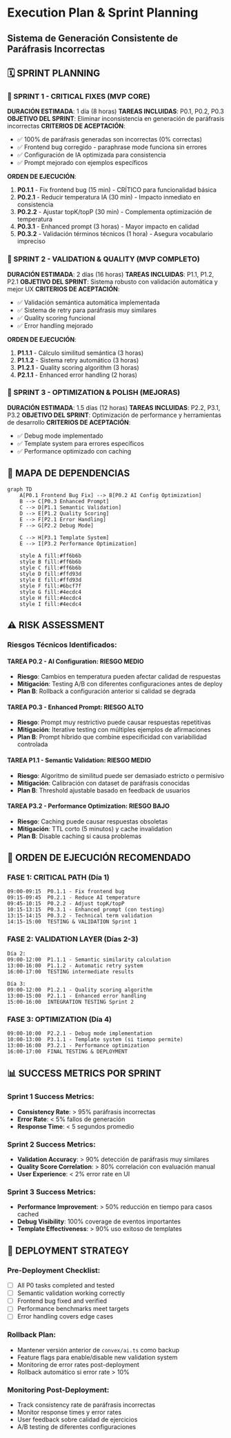 # Execution Plan & Sprint Planning
## Sistema de Generación Consistente de Paráfrasis Incorrectas

## 🗓️ SPRINT PLANNING

### 📅 SPRINT 1 - CRITICAL FIXES (MVP CORE)
**DURACIÓN ESTIMADA**: 1 día (8 horas)
**TAREAS INCLUIDAS**: P0.1, P0.2, P0.3
**OBJETIVO DEL SPRINT**: Eliminar inconsistencia en generación de paráfrasis incorrectas
**CRITERIOS DE ACEPTACIÓN**: 
- ✅ 100% de paráfrasis generadas son incorrectas (0% correctas)
- ✅ Frontend bug corregido - paraphrase mode funciona sin errores
- ✅ Configuración de IA optimizada para consistencia
- ✅ Prompt mejorado con ejemplos específicos

**ORDEN DE EJECUCIÓN**:
1. **P0.1.1** - Fix frontend bug (15 min) - CRÍTICO para funcionalidad básica
2. **P0.2.1** - Reducir temperatura IA (30 min) - Impacto inmediato en consistencia  
3. **P0.2.2** - Ajustar topK/topP (30 min) - Complementa optimización de temperatura
4. **P0.3.1** - Enhanced prompt (3 horas) - Mayor impacto en calidad
5. **P0.3.2** - Validación términos técnicos (1 hora) - Asegura vocabulario impreciso

### 📅 SPRINT 2 - VALIDATION & QUALITY (MVP COMPLETO)
**DURACIÓN ESTIMADA**: 2 días (16 horas)
**TAREAS INCLUIDAS**: P1.1, P1.2, P2.1
**OBJETIVO DEL SPRINT**: Sistema robusto con validación automática y mejor UX
**CRITERIOS DE ACEPTACIÓN**:
- ✅ Validación semántica automática implementada
- ✅ Sistema de retry para paráfrasis muy similares
- ✅ Quality scoring funcional
- ✅ Error handling mejorado

**ORDEN DE EJECUCIÓN**:
1. **P1.1.1** - Cálculo similitud semántica (3 horas)
2. **P1.1.2** - Sistema retry automático (3 horas)
3. **P1.2.1** - Quality scoring algorithm (3 horas)
4. **P2.1.1** - Enhanced error handling (2 horas)

### 📅 SPRINT 3 - OPTIMIZATION & POLISH (MEJORAS)
**DURACIÓN ESTIMADA**: 1.5 días (12 horas)
**TAREAS INCLUIDAS**: P2.2, P3.1, P3.2
**OBJETIVO DEL SPRINT**: Optimización de performance y herramientas de desarrollo
**CRITERIOS DE ACEPTACIÓN**:
- ✅ Debug mode implementado
- ✅ Template system para errores específicos
- ✅ Performance optimizado con caching

## 🔄 MAPA DE DEPENDENCIAS

```mermaid
graph TD
    A[P0.1 Frontend Bug Fix] --> B[P0.2 AI Config Optimization]
    B --> C[P0.3 Enhanced Prompt]
    C --> D[P1.1 Semantic Validation]
    D --> E[P1.2 Quality Scoring]
    E --> F[P2.1 Error Handling]
    F --> G[P2.2 Debug Mode]
    
    C --> H[P3.1 Template System]
    E --> I[P3.2 Performance Optimization]
    
    style A fill:#ff6b6b
    style B fill:#ff6b6b  
    style C fill:#ff6b6b
    style D fill:#ffd93d
    style E fill:#ffd93d
    style F fill:#6bcf7f
    style G fill:#4ecdc4
    style H fill:#4ecdc4
    style I fill:#4ecdc4
```

## ⚠️ RISK ASSESSMENT

### Riesgos Técnicos Identificados:

#### **TAREA P0.2 - AI Configuration**: RIESGO MEDIO
- **Riesgo**: Cambios en temperatura pueden afectar calidad de respuestas
- **Mitigación**: Testing A/B con diferentes configuraciones antes de deploy
- **Plan B**: Rollback a configuración anterior si calidad se degrada

#### **TAREA P0.3 - Enhanced Prompt**: RIESGO ALTO  
- **Riesgo**: Prompt muy restrictivo puede causar respuestas repetitivas
- **Mitigación**: Iterative testing con múltiples ejemplos de afirmaciones
- **Plan B**: Prompt híbrido que combine especificidad con variabilidad controlada

#### **TAREA P1.1 - Semantic Validation**: RIESGO MEDIO
- **Riesgo**: Algoritmo de similitud puede ser demasiado estricto o permisivo
- **Mitigación**: Calibración con dataset de paráfrasis conocidas
- **Plan B**: Threshold ajustable basado en feedback de usuarios

#### **TAREA P3.2 - Performance Optimization**: RIESGO BAJO
- **Riesgo**: Caching puede causar respuestas obsoletas
- **Mitigación**: TTL corto (5 minutos) y cache invalidation
- **Plan B**: Disable caching si causa problemas

## 🎯 ORDEN DE EJECUCIÓN RECOMENDADO

### **FASE 1: CRITICAL PATH (Día 1)**
```
09:00-09:15  P0.1.1 - Fix frontend bug
09:15-09:45  P0.2.1 - Reduce AI temperature  
09:45-10:15  P0.2.2 - Adjust topK/topP
10:15-13:15  P0.3.1 - Enhanced prompt (con testing)
13:15-14:15  P0.3.2 - Technical term validation
14:15-15:00  TESTING & VALIDATION Sprint 1
```

### **FASE 2: VALIDATION LAYER (Días 2-3)**
```
Día 2:
09:00-12:00  P1.1.1 - Semantic similarity calculation
13:00-16:00  P1.1.2 - Automatic retry system
16:00-17:00  TESTING intermediate results

Día 3:  
09:00-12:00  P1.2.1 - Quality scoring algorithm
13:00-15:00  P2.1.1 - Enhanced error handling
15:00-16:00  INTEGRATION TESTING Sprint 2
```

### **FASE 3: OPTIMIZATION (Día 4)**
```
09:00-10:00  P2.2.1 - Debug mode implementation
10:00-13:00  P3.1.1 - Template system (si tiempo permite)
13:00-16:00  P3.2.1 - Performance optimization
16:00-17:00  FINAL TESTING & DEPLOYMENT
```

## 📊 SUCCESS METRICS POR SPRINT

### Sprint 1 Success Metrics:
- **Consistency Rate**: > 95% paráfrasis incorrectas
- **Error Rate**: < 5% fallos de generación
- **Response Time**: < 5 segundos promedio

### Sprint 2 Success Metrics:  
- **Validation Accuracy**: > 90% detección de paráfrasis muy similares
- **Quality Score Correlation**: > 80% correlación con evaluación manual
- **User Experience**: < 2% error rate en UI

### Sprint 3 Success Metrics:
- **Performance Improvement**: > 50% reducción en tiempo para casos cached
- **Debug Visibility**: 100% coverage de eventos importantes
- **Template Effectiveness**: > 90% uso exitoso de templates

## 🚀 DEPLOYMENT STRATEGY

### **Pre-Deployment Checklist**:
- [ ] All P0 tasks completed and tested
- [ ] Semantic validation working correctly  
- [ ] Frontend bug fixed and verified
- [ ] Performance benchmarks meet targets
- [ ] Error handling covers edge cases

### **Rollback Plan**:
- Mantener versión anterior de `convex/ai.ts` como backup
- Feature flags para enable/disable new validation system
- Monitoring de error rates post-deployment
- Rollback automático si error rate > 10%

### **Monitoring Post-Deployment**:
- Track consistency rate de paráfrasis incorrectas
- Monitor response times y error rates
- User feedback sobre calidad de ejercicios
- A/B testing de diferentes configuraciones
